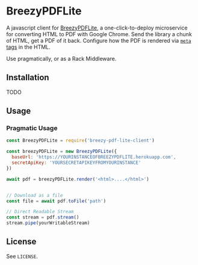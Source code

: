 # BreezyPDFLite

A javascript client for [BreezyPDFLite](https://github.com/danielwestendorf/breezy-pdf-lite), a one-click-to-deploy microservice for converting HTML to PDF with Google Chrome. Send the library a chunk of HTML, get a PDF of it back. Configure how the PDF is rendered via [`meta` tags](https://github.com/danielwestendorf/breezy-pdf-lite#2-configure-with-meta-tags-optional) in the HTML.

Use pragmatically, or as a Rack Middleware.

## Installation

TODO

## Usage

### Pragmatic Usage

```javascript
const BreezyPDFLite = require('breezy-pdf-lite-client')

const breezyPDFLite = new BreezyPDFLite({
  baseUrl: 'https://YOURINSTANCEOFBREEZYPDFLITE.herokuapp.com',
  secretApiKey: 'YOURSECRETAPIKEYFROMYOURINSTANCE'
})

await pdf = breezyPDFLite.render('<html>....</html>')


// Download as a file
const file = await pdf.toFile('path')

// Direct Readable Stream
const stream = pdf.stream()
stream.pipe(yourWritableStream)
```


## License

See `LICENSE`.
